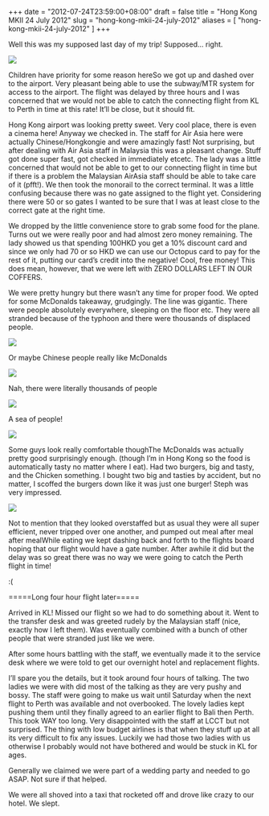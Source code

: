 +++
date = "2012-07-24T23:59:00+08:00"
draft = false
title = "Hong Kong MKII 24 July 2012"
slug = "hong-kong-mkii-24-july-2012"
aliases = [
	"hong-kong-mkii-24-july-2012"
]
+++

Well this was my supposed last day of my trip! Supposed… right.


![](/images/2012/07/hong-kong-mkii-23-07-2012-10-01-27-pm.jpg)

Children have priority for some reason hereSo we got up and dashed over to the airport. Very pleasant being able to use the subway/MTR system for access to the airport. The flight was delayed by three hours and I was concerned that we would not be able to catch the connecting flight from KL to Perth in time at this rate! It’ll be close, but it should fit.

Hong Kong airport was looking pretty sweet. Very cool place, there is even a cinema here! Anyway we checked in. The staff for Air Asia here were actually Chinese/Hongkongie and were amazingly fast! Not surprising, but after dealing with Air Asia staff in Malaysia this was a pleasant change. Stuff got done super fast, got checked in immediately etcetc. The lady was a little concerned that would not be able to get to our connecting flight in time but if there is a problem the Malaysian AirAsia staff should be able to take care of it (pfft!). We then took the monorail to the correct terminal. It was a little confusing because there was no gate assigned to the flight yet. Considering there were 50 or so gates I wanted to be sure that I was at least close to the correct gate at the right time.

We dropped by the little convenience store to grab some food for the plane. Turns out we were really poor and had almost zero money remaining. The lady showed us that spending 100HKD you get a 10% discount card and since we only had 70 or so HKD we can use our Octopus card to pay for the rest of it, putting our card’s credit into the negative! Cool, free money! This does mean, however, that we were left with ZERO DOLLARS LEFT IN OUR COFFERS.

We were pretty hungry but there wasn’t any time for proper food. We opted for some McDonalds takeaway, grudgingly. The line was gigantic. There were people absolutely everywhere, sleeping on the floor etc. They were all stranded because of the typhoon and there were thousands of displaced people.

![](/images/2012/07/hong-kong-mkii-24-07-2012-1-11-03-pm.jpg)

Or maybe Chinese people really like McDonalds

![](/images/2012/07/hong-kong-mkii-24-07-2012-1-10-58-pm.jpg)

Nah, there were literally thousands of people

![](/images/2012/07/hong-kong-mkii-24-07-2012-1-11-59-pm_1512x324.jpg)

A sea of people!

![](/images/2012/07/hong-kong-mkii-24-07-2012-1-19-11-pm_1296x972.jpg)

Some guys look really comfortable thoughThe McDonalds was actually pretty good surprisingly enough. (though I’m in Hong Kong so the food is automatically tasty no matter where I eat). Had two burgers, big and tasty, and the Chicken 
something. I bought two big and tasties by accident, but no matter, I scoffed the burgers down like it was just one burger! Steph was very impressed.


![](/images/2012/07/hong-kong-mkii-24-07-2012-1-03-33-pm.jpg)

Not to mention that they looked overstaffed but as usual they were all super efficient, never tripped over one another, and pumped out meal after meal after mealWhile eating we kept dashing back and forth to the flights board hoping 
that our flight would have a gate number. After awhile it did but the delay was so great there was no way we were going to catch the Perth flight in time! 

:(

=====Long four hour flight later=====

Arrived in KL! Missed our flight so we had to do something about it. Went to the transfer desk and was greeted rudely by the Malaysian staff (nice, exactly how I left them). Was eventually combined with a bunch of other people that were stranded just like we were.

After some hours battling with the staff, we eventually made it to the service desk where we were told to get our overnight hotel and replacement flights.

I’ll spare you the details, but it took around four hours of talking. The two ladies we were with did most of the talking as they are very pushy and bossy. The staff were going to make us wait until Saturday when the next flight to Perth was available and not overbooked. The lovely ladies kept pushing them until they finally agreed to an earlier flight to Bali then Perth. This took WAY too long. Very disappointed with the staff at LCCT but not surprised. The thing with low budget airlines is that when they stuff up at all its very difficult to fix any issues. Luckily we had those two ladies with us otherwise I probably would not have bothered and would be stuck in KL for ages.

Generally we claimed we were part of a wedding party and needed to go ASAP. Not sure if that helped.

We were all shoved into a taxi that rocketed off and drove like crazy to our hotel. We slept.


